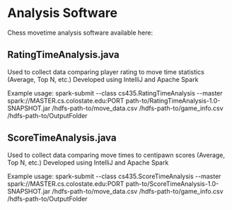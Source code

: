 # Analysis Software
Chess movetime analysis software available here:

## RatingTimeAnalysis.java
Used to collect data comparing player rating to move time statistics (Average, Top N, etc.) Developed using IntelliJ and Apache Spark 

Example usage: spark-submit --class cs435.RatingTimeAnalysis --master spark://MASTER.cs.colostate.edu:PORT path-to/RatingTimeAnalysis-1.0-SNAPSHOT.jar /hdfs-path-to/move_data.csv /hdfs-path-to/game_info.csv /hdfs-path-to/OutputFolder

## ScoreTimeAnalysis.java
Used to collect data comparing move times to centipawn scores (Average, Top N, etc.) Developed using IntelliJ and Apache Spark 

Example usage: spark-submit --class cs435.ScoreTimeAnalysis --master spark://MASTER.cs.colostate.edu:PORT path-to/ScoreTimeAnalysis-1.0-SNAPSHOT.jar /hdfs-path-to/move_data.csv /hdfs-path-to/game_info.csv /hdfs-path-to/OutputFolder
